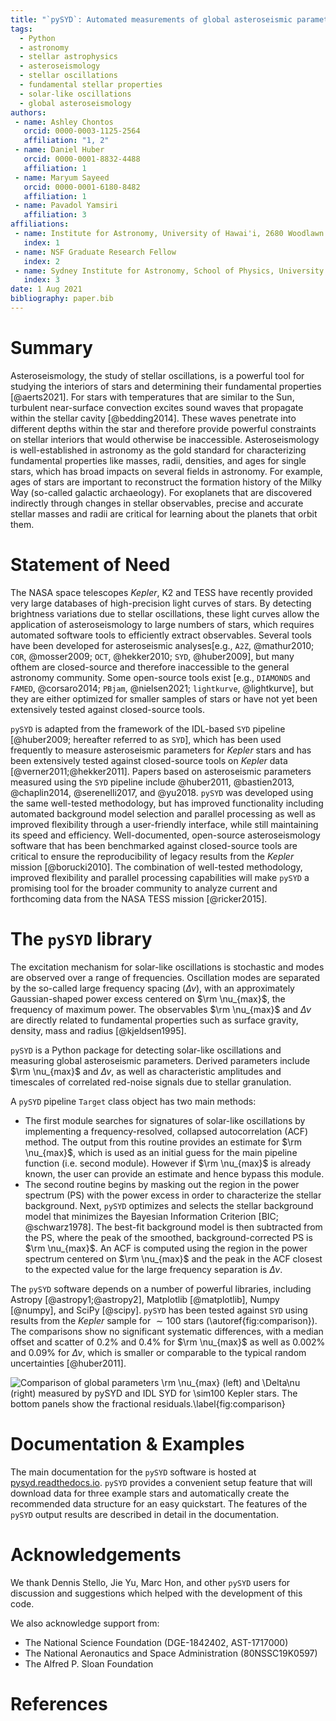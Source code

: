 ```yaml
---
title: "`pySYD`: Automated measurements of global asteroseismic parameters"
tags:
  - Python
  - astronomy
  - stellar astrophysics
  - asteroseismology
  - stellar oscillations
  - fundamental stellar properties
  - solar-like oscillations
  - global asteroseismology
authors:
 - name: Ashley Chontos
   orcid: 0000-0003-1125-2564
   affiliation: "1, 2"
 - name: Daniel Huber
   orcid: 0000-0001-8832-4488
   affiliation: 1
 - name: Maryum Sayeed 
   orcid: 0000-0001-6180-8482
   affiliation: 1
 - name: Pavadol Yamsiri
   affiliation: 3
affiliations:
 - name: Institute for Astronomy, University of Hawai'i, 2680 Woodlawn Drive, Honolulu, HI 96822, USA
   index: 1
 - name: NSF Graduate Research Fellow
   index: 2
 - name: Sydney Institute for Astronomy, School of Physics, University of Sydney, NSW 2006, Australia
   index: 3
date: 1 Aug 2021
bibliography: paper.bib
---
```


# Summary

Asteroseismology, the study of stellar oscillations, is a powerful tool
for studying the interiors of stars and determining their fundamental
properties [@aerts2021]. For stars with temperatures that are similar
to the Sun, turbulent near-surface convection excites sound waves that
propagate within the stellar cavity [@bedding2014]. These waves
penetrate into different depths within the star and therefore provide
powerful constraints on stellar interiors that would otherwise be
inaccessible. Asteroseismology is well-established in astronomy as the
gold standard for characterizing fundamental properties like masses,
radii, densities, and ages for single stars, which has broad impacts on
several fields in astronomy. For example, ages of stars are important to
reconstruct the formation history of the Milky Way (so-called galactic
archaeology). For exoplanets that are discovered indirectly through
changes in stellar observables, precise and accurate stellar masses and
radii are critical for learning about the planets that orbit them.

# Statement of Need

The NASA space telescopes *Kepler*, K2 and TESS have recently
provided very large databases of high-precision light curves of stars.
By detecting brightness variations due to stellar oscillations, these
light curves allow the application of asteroseismology to large numbers
of stars, which requires automated software tools to efficiently extract
observables. Several tools have been developed for asteroseismic
analyses[e.g., `A2Z`, @mathur2010; `COR`, @mosser2009; `OCT`, @hekker2010; 
`SYD`, @huber2009], but many ofthem are closed-source and therefore 
inaccessible to the general astronomy community. Some open-source tools 
exist [e.g., `DIAMONDS` and `FAMED`, @corsaro2014; `PBjam`, @nielsen2021; 
`lightkurve`, @lightkurve], but they are either optimized for smaller
samples of stars or have not yet been extensively tested against
closed-source tools.

`pySYD` is adapted from the framework of the IDL-based
`SYD` pipeline [@huber2009; hereafter referred to as `SYD`], 
which has been used frequently to measure asteroseismic parameters 
for *Kepler* stars and has been extensively tested against 
closed-source tools on *Kepler* data [@verner2011;@hekker2011]. 
Papers based on asteroseismic parameters measured using the `SYD`
pipeline include @huber2011, @bastien2013, @chaplin2014, @serenelli2017, 
and @yu2018. `pySYD` was developed using the same well-tested 
methodology, but has improved functionality including automated background 
model selection and parallel processing as well as improved flexibility
through a user-friendly interface, while still maintaining its speed and
efficiency. Well-documented, open-source asteroseismology software that
has been benchmarked against closed-source tools are critical to ensure
the reproducibility of legacy results from the *Kepler* mission 
[@borucki2010]. The combination of well-tested methodology, improved 
flexibility and parallel processing capabilities will make `pySYD` a
promising tool for the broader community to analyze current and
forthcoming data from the NASA TESS mission [@ricker2015].

# The `pySYD` library

The excitation mechanism for solar-like oscillations is stochastic and
modes are observed over a range of frequencies. Oscillation modes are
separated by the so-called large frequency spacing ($\Delta\nu$), with
an approximately Gaussian-shaped power excess centered on $\rm \nu_{max}$, 
the frequency of maximum power. The observables $\rm \nu_{max}$ and 
$\Delta\nu$ are directly related to fundamental properties such as 
surface gravity, density, mass and radius [@kjeldsen1995].

`pySYD` is a Python package for detecting solar-like oscillations
and measuring global asteroseismic parameters. Derived parameters
include $\rm \nu_{max}$ and $\Delta\nu$, as well as characteristic
amplitudes and timescales of correlated red-noise signals due to stellar
granulation.

A `pySYD` pipeline `Target` class object has two main methods:

- The first module searches for signatures of solar-like oscillations by 
  implementing a frequency-resolved, collapsed autocorrelation (ACF) method. 
  The output from this routine provides an estimate for $\rm \nu_{max}$,
  which is used as an initial guess for the main pipeline function (i.e. second 
  module). However if $\rm \nu_{max}$ is already known, the user can provide 
  an estimate and hence bypass this module.
- The second routine begins by masking out the region in the power spectrum (PS)
  with the power excess in order to characterize the stellar background. Next, 
  `pySYD` optimizes and selects the stellar background model that minimizes the 
  Bayesian Information Criterion [BIC; @schwarz1978]. The best-fit background 
  model is then subtracted from the PS, where the peak of the smoothed, 
  background-corrected PS is $\rm \nu_{max}$. An ACF is computed 
  using the region in the power spectrum centered on $\rm \nu_{max}$ and the 
  peak in the ACF closest to the expected value for the large frequency 
  separation is $\Delta\nu$.

The `pySYD` software depends on a number of powerful libraries, including 
Astropy [@astropy1;@astropy2], Matplotlib [@matplotlib], Numpy [@numpy], and 
SciPy [@scipy]. `pySYD` has been tested against `SYD` using results from the 
*Kepler* sample for $\sim100$ stars (\autoref{fig:comparison}). The comparisons 
show no significant systematic differences, with a median offset and scatter 
of $0.2\%$ and $0.4\%$ for $\rm \nu_{max}$ as well as $0.002\%$ and $0.09\%$
for $\Delta\nu$, which is smaller or comparable to the typical random
uncertainties [@huber2011].

![Comparison of global parameters $\rm \nu_{max}$ (left) and $\Delta\nu$ (right) 
measured by `pySYD` and IDL `SYD` for $\sim100$ *Kepler* stars. The bottom panels 
show the fractional residuals.\label{fig:comparison}](comparison.png)

# Documentation & Examples

The main documentation for the `pySYD` software is hosted at [pysyd.readthedocs.io](https://pysyd.readthedocs.io).
`pySYD` provides a convenient setup feature that will download data for three example stars and automatically 
create the recommended data structure for an easy quickstart. The features of the `pySYD` output results are 
described in detail in the documentation.

# Acknowledgements

We thank Dennis Stello, Jie Yu, Marc Hon, and other `pySYD` users 
for discussion and suggestions which helped with the development of this code.

We also acknowledge support from: 
- The National Science Foundation (DGE-1842402, AST-1717000)
- The National Aeronautics and Space Administration (80NSSC19K0597)
- The Alfred P. Sloan Foundation

# References
